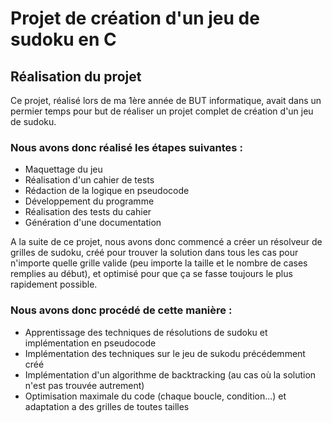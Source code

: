# Projet de création d'un jeu de sudoku en C

## Réalisation du projet

Ce projet, réalisé lors de ma 1ère année de BUT informatique, avait dans un permier temps pour but de 
réaliser un projet complet de création d'un jeu de sudoku. 

### Nous avons donc réalisé les étapes suivantes : 
- Maquettage du jeu
- Réalisation d'un cahier de tests
- Rédaction de la logique en pseudocode
- Développement du programme
- Réalisation des tests du cahier
- Génération d'une documentation

A la suite de ce projet, nous avons donc commencé a créer un résolveur de grilles de sudoku, créé
pour trouver la solution dans tous les cas pour n'importe quelle grille valide (peu importe la taille 
et le nombre de cases remplies au début), et optimisé pour que ça se fasse toujours le plus rapidement possible.

### Nous avons donc procédé de cette manière :

- Apprentissage des techniques de résolutions de sudoku et implémentation en pseudocode
- Implémentation des techniques sur le jeu de sukodu précédemment créé
- Implémentation d'un algorithme de backtracking (au cas où la solution n'est pas trouvée autrement)
- Optimisation maximale du code (chaque boucle, condition...) et adaptation a des grilles de toutes tailles
